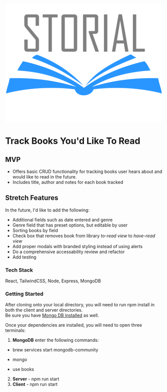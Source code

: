 ![Storial Logo](client/public/storial-logo.png)
# Track Books You'd Like To Read 
## MVP

  - Offers basic CRUD functionality for tracking books user hears about and would like to read in the future.
  - Includes title, author and notes for each book tracked

## Stretch Features

In the future, I'd like to add the following:
  - Additional fields such as date entered and genre
  - Genre field that has preset options, but editable by user
  - Sorting books by field
  - Check box that removes book from library *to-read view* to *have-read view*
  - Add proper modals with branded styling instead of using alerts
  - Do a comprehensive accessability review and refactor
  - Add testing

### Tech Stack
React, TailwindCSS, Node, Express, MongoDB

### Getting Started
After cloning onto your local directory, you will need to run npm install in both the client and server directories.  
Be sure you have [Mongo DB installed](https://docs.mongodb.com/manual/installation/) as well.

Once your dependencies are installed, you will need to open three terminals:
  1. **MongoDB** enter the following commands:

  - brew services start mongodb-community

  - mongo

  - use books

  2. **Server**
    - npm run start
  3. **Client**
    - npm run start
